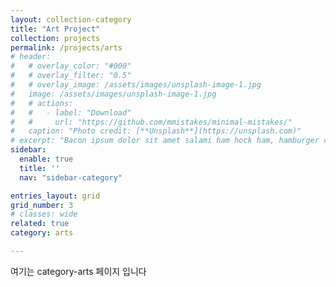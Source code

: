 ```yaml
---
layout: collection-category
title: "Art Project"
collection: projects
permalink: /projects/arts
# header:
#   # overlay_color: "#000"
#   # overlay_filter: "0.5"
#   # overlay_image: /assets/images/unsplash-image-1.jpg
#   image: /assets/images/unsplash-image-1.jpg
#   # actions:
#   #   - label: "Download"
#   #     url: "https://github.com/mmistakes/minimal-mistakes/"
#   caption: "Photo credit: [**Unsplash**](https://unsplash.com)"
# excerpt: "Bacon ipsum dolor sit amet salami ham hock ham, hamburger corned beef short ribs kielbasa biltong t-bone drumstick tri-tip tail sirloin pork chop."
sidebar:
  enable: true
  title: ''
  nav: "sidebar-category"

entries_layout: grid
grid_number: 3
# classes: wide
related: true
category: arts

---
```


<div>
여기는 category-arts 페이지 입니다
</div>